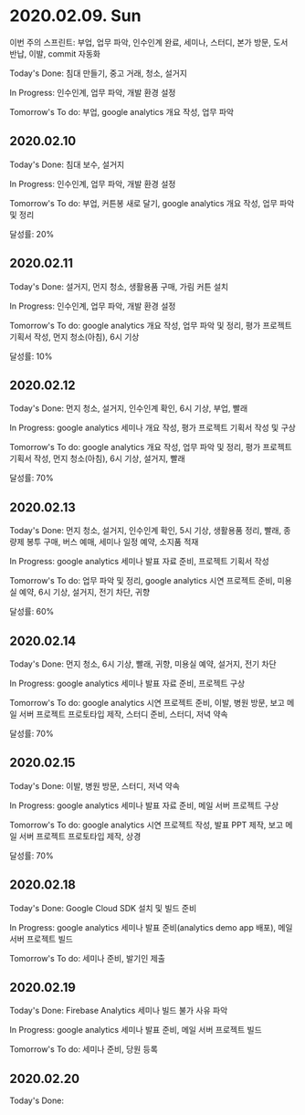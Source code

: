 # 2020.02.09. Sun

이번 주의 스프린트: 부업, 업무 파악, 인수인계 완료, 세미나, 스터디, 본가 방문, 도서 반납, 이발, commit 자동화

Today's Done: 침대 만들기, 중고 거래, 청소, 설거지

In Progress: 인수인계, 업무 파악, 개발 환경 설정

Tomorrow's To do: 부업, google analytics 개요 작성, 업무 파악



## 2020.02.10

Today's Done: 침대  보수, 설거지

In Progress: 인수인계, 업무 파악, 개발 환경 설정

Tomorrow's To do: 부업, 커튼봉 새로 달기, google analytics 개요 작성, 업무 파악 및 정리

달성률: 20%



## 2020.02.11

Today's Done: 설거지, 먼지 청소, 생활용품 구매, 가림 커튼 설치

In Progress: 인수인계, 업무 파악, 개발 환경 설정

Tomorrow's To do: google analytics 개요 작성, 업무 파악 및 정리, 평가 프로젝트 기획서 작성, 먼지 청소(아침), 6시 기상

달성률: 10%



## 2020.02.12

Today's Done: 먼지 청소, 설거지, 인수인계 확인, 6시 기상, 부업, 빨래

In Progress: google analytics 세미나 개요 작성, 평가 프로젝트 기획서 작성 및 구상

Tomorrow's To do: google analytics 개요 작성, 업무 파악 및 정리, 평가 프로젝트 기획서 작성, 먼지 청소(아침), 6시 기상, 설거지, 빨래

달성률: 70%



## 2020.02.13

Today's Done: 먼지 청소, 설거지, 인수인계 확인, 5시 기상, 생활용품 정리, 빨래, 종량제 봉투 구매, 버스 예매, 세미나 일정 예약, 소지품 적재

In Progress: google analytics 세미나 발표 자료 준비, 프로젝트 기획서 작성

Tomorrow's To do: 업무 파악 및 정리, google analytics 시연 프로젝트 준비, 미용실 예약, 6시 기상, 설거지, 전기 차단, 귀향

달성률: 60%



## 2020.02.14

Today's Done: 먼지 청소, 6시 기상, 빨래, 귀향, 미용실 예약, 설거지, 전기 차단

In Progress: google analytics 세미나 발표 자료 준비, 프로젝트 구상

Tomorrow's To do: google analytics 시연 프로젝트 준비, 이발, 병원 방문, 보고 메일 서버 프로젝트 프로토타입 제작, 스터디 준비, 스터디, 저녁 약속

달성률: 70%



## 2020.02.15

Today's Done: 이발, 병원 방문, 스터디, 저녁 약속

In Progress: google analytics 세미나 발표 자료 준비, 메일 서버 프로젝트 구상

Tomorrow's To do: google analytics 시연 프로젝트 작성, 발표 PPT 제작, 보고 메일 서버 프로젝트 프로토타입 제작, 상경

달성률: 70%



## 2020.02.18

Today's Done: Google Cloud SDK 설치 및 빌드 준비

In Progress: google analytics 세미나 발표 준비(analytics demo app 배포), 메일 서버 프로젝트 빌드

Tomorrow's To do: 세미나 준비, 발기인 제출



## 2020.02.19

Today's Done:  Firebase Analytics 세미나 빌드 불가 사유 파악

In Progress: google analytics 세미나 발표 준비, 메일 서버 프로젝트 빌드

Tomorrow's To do: 세미나 준비, 당원 등록



## 2020.02.20

Today's Done: 